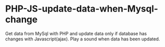 # PHP-JS-update-data-when-Mysql-change
Get data from MySql with PHP and update data only if database has changes with Javascript(ajax). 
Play a sound when data has been updated.


